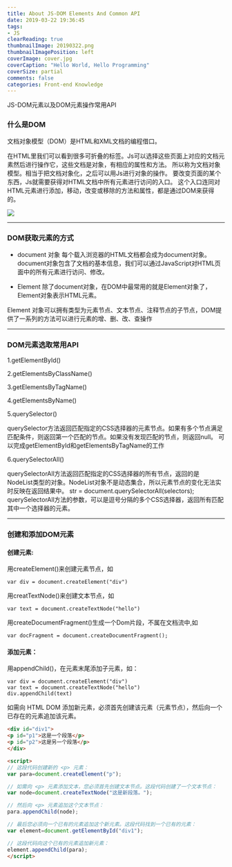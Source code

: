 ```yaml
---
title: About JS-DOM Elements And Common API
date: 2019-03-22 19:36:45
tags:
- JS
clearReading: true
thumbnailImage: 20190322.png
thumbnailImagePosition: left
coverImage: cover.jpg
coverCaption: "Hello World, Hello Programming"
coverSize: partial
comments: false
categories: Front-end Knowledge
---
```


JS-DOM元素以及DOM元素操作常用API
<!--more-->

### 什么是DOM
文档对象模型（DOM）是HTML和XML文档的编程借口。

在HTML里我们可以看到很多可折叠的标签。Js可以选择这些页面上对应的文档元素然后进行操作它，这些文档是对象，有相应的属性和方法。
所以称为文档对象模型。相当于把文档对象化，之后可以用Js进行对象的操作。
要改变页面的某个东西，Js就需要获得对HTML文档中所有元素进行访问的入口。
这个入口连同对HTML元素进行添加，移动，改变或移除的方法和属性，都是通过DOM来获得的。

<img src="./1.png" style="500px">

***

### DOM获取元素的方式

- document 对象
每个载入浏览器的HTML文档都会成为document对象。
document对象包含了文档的基本信息，我们可以通过JavaScript对HTML页面中的所有元素进行访问、修改。

- Element
除了document对象，在DOM中最常用的就是Element对象了，Element对象表示HTML元素。

Element 对象可以拥有类型为元素节点、文本节点、注释节点的子节点，DOM提供了一系列的方法可以进行元素的增、删、改、查操作

***

### DOM元素选取常用API

1.getElementById()

2.getElementsByClassName()

3.getElementsByTagName()

4.getElementsByName()

5.querySelector()

querySelector方法返回匹配指定的CSS选择器的元素节点。如果有多个节点满足匹配条件，则返回第一个匹配的节点。如果没有发现匹配的节点，则返回null。
可以完成getElementById和getElementsByTagName的工作

6.querySelectorAll()

querySelectorAll方法返回匹配指定的CSS选择器的所有节点，返回的是NodeList类型的对象。NodeList对象不是动态集合，所以元素节点的变化无法实时反映在返回结果中。
str = document.querySelectorAll(selectors);
querySelectorAll方法的参数，可以是逗号分隔的多个CSS选择器，返回所有匹配其中一个选择器的元素。

***

### 创建和添加DOM元素

#### 创建元素:

用createElement()来创建元素节点，如

```JS
var div = document.createElement("div")
```

用creatTextNode()来创建文本节点，如

```JS
var text = document.createTextNode("hello")
```

用createDocumentFragment()生成一个Dom片段，不属在文档流中,如

```JS
var docFragment = document.createDocumentFragment();
```

#### 添加元素：

用appendChild()，在元素末尾添加子元素，如：

```JS
var div = document.createElement("div")
var text = document.createTextNode("hello")
div.appendChild(text)
```

如需向 HTML DOM 添加新元素，必须首先创建该元素（元素节点），然后向一个已存在的元素追加该元素。

```HTML
<div id="div1">
<p id="p1">这是一个段落</p>
<p id="p2">这是另一个段落</p>
</div>

<script>
// 这段代码创建新的 <p> 元素：
var para=document.createElement("p");

// 如需向 <p> 元素添加文本，您必须首先创建文本节点。这段代码创建了一个文本节点：
var node=document.createTextNode("这是新段落。");

// 然后向 <p> 元素追加这个文本节点：
para.appendChild(node);

// 最后您必须向一个已有的元素追加这个新元素。这段代码找到一个已有的元素：
var element=document.getElementById("div1");

// 这段代码向这个已有的元素追加新元素：
element.appendChild(para);
</script>
```